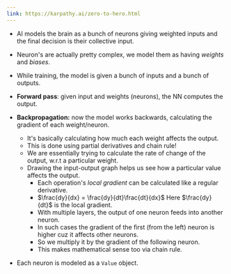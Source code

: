 ```yaml
---
link: https://karpathy.ai/zero-to-hero.html
---
```

- AI models the brain as a bunch of neurons giving weighted inputs and the final decision is their collective input.
- Neuron's are actually pretty complex, we model them as having _weights_ and _biases_.

- While training, the model is given a bunch of inputs and a bunch of outputs.
- **Forward pass**: given input and weights (neurons), the NN computes the output.
- **Backpropagation:** now the model works backwards, calculating the gradient of each weight/neuron.
	- It's basically calculating how much each weight affects the output.
	- This is done using partial derivatives and chain rule!
	- We are essentially trying to calculate the rate of change of the output, w.r.t a particular weight.
	- Drawing the input-output graph helps us see how a particular value affects the output.
		- Each operation's _local gradient_ can be calculated like a regular derivative.
		- $\frac{dy}{dx} = \frac{dy}{dt}\frac{dt}{dx}$ Here $\frac{dy}{dt}$ is the local gradient.
		- With multiple layers,  the output of one neuron feeds into another neuron.
		- In such cases the gradient of the first (from the left) neuron is higher cuz it affects other neurons.
		- So we multiply it by the gradient of the following neuron.
		- This makes mathematical sense too via chain rule.

- Each neuron is modeled as a `Value` object.